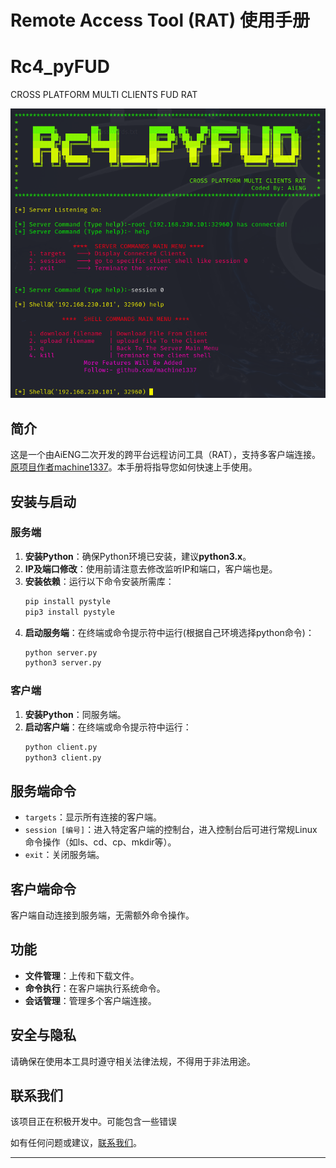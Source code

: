 # Remote Access Tool (RAT) 使用手册
# Rc4_pyFUD

CROSS PLATFORM MULTI CLIENTS FUD RAT

![alt text](./images/image.png)



## 简介

这是一个由AiENG二次开发的跨平台远程访问工具（RAT），支持多客户端连接。[原项目作者machine1337](https://github.com/machine1337/pyFUD)。本手册将指导您如何快速上手使用。

## 安装与启动

### 服务端

1. **安装Python**：确保Python环境已安装，建议**python3.x**。
2. **IP及端口修改**：使用前请注意去修改监听IP和端口，客户端也是。
3. **安装依赖**：运行以下命令安装所需库：
   ```bash
   pip install pystyle
   pip3 install pystyle
   ```
4. **启动服务端**：在终端或命令提示符中运行(根据自己环境选择python命令)：
   ```bash
   python server.py
   python3 server.py
   ```

### 客户端

1. **安装Python**：同服务端。
2. **启动客户端**：在终端或命令提示符中运行：
   ```bash
   python client.py
   python3 client.py
   ```

## 服务端命令

- `targets`：显示所有连接的客户端。
- `session [编号]`：进入特定客户端的控制台，进入控制台后可进行常规Linux命令操作（如ls、cd、cp、mkdir等）。
- `exit`：关闭服务端。

## 客户端命令

客户端自动连接到服务端，无需额外命令操作。

## 功能

- **文件管理**：上传和下载文件。
- **命令执行**：在客户端执行系统命令。
- **会话管理**：管理多个客户端连接。

## 安全与隐私

请确保在使用本工具时遵守相关法律法规，不得用于非法用途。

## 联系我们
该项目正在积极开发中。可能包含一些错误

如有任何问题或建议，[联系我们](https://github.com/GitHub-LP/EN-pyFUD/issues)。


---
